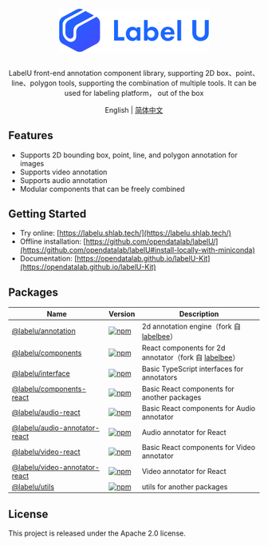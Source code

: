 <div align="center">
  <article style="display: flex; flex-direction: column; align-items: center; justify-content: center;">
      <p align="center"><img width="300" src="./images/labelU-logo.svg" /></p>
      <p>LabelU front-end annotation component library, supporting 2D box、point、line、polygon tools, supporting the combination of multiple tools. It can be used for labeling platform， out of the box</p>
  </article>
  English | <a href="./README.md">简体中文</a>
</div>

## Features

- Supports 2D bounding box, point, line, and polygon annotation for images
- Supports video annotation
- Supports audio annotation
- Modular components that can be freely combined

## Getting Started

- Try online: [https://labelu.shlab.tech/](https://labelu.shlab.tech/)
- Offline installation: [https://github.com/opendatalab/labelU/](https://github.com/opendatalab/labelU#install-locally-with-miniconda)
- Documentation: [https://opendatalab.github.io/labelU-Kit](https://opendatalab.github.io/labelU-Kit)

## Packages

| Name | Version | Description |
| --- | --- | --- |
| [@labelu/annotation](./packages/annotation) | [![npm](https://img.shields.io/npm/v/%40labelu/annotation.svg)](https://www.npmjs.com/package/@labelu/annotation) | 2d annotation engine（fork 自 [labelbee](https://github.com/open-mmlab/labelbee)） |
| [@labelu/components](./packages/components) | [![npm](https://img.shields.io/npm/v/%40labelu/components.svg)](https://www.npmjs.com/package/@labelu/components) | React components for 2d annotator（fork 自 [labelbee](https://github.com/open-mmlab/labelbee)） |
| [@labelu/interface](./packages/interface) | [![npm](https://img.shields.io/npm/v/%40labelu/interface.svg)](https://www.npmjs.com/package/@labelu/interface) | Basic TypeScript interfaces for annotators |
| [@labelu/components-react](./packages/components-react) | [![npm](https://img.shields.io/npm/v/%40labelu/components-react.svg)](https://www.npmjs.com/package/@labelu/components-react) | Basic React components for another packages |
| [@labelu/audio-react](./packages/audio-react) | [![npm](https://img.shields.io/npm/v/%40labelu/audio-react.svg)](https://www.npmjs.com/package/@labelu/audio-react) | Basic React components for Audio annotator |
| [@labelu/audio-annotator-react](./packages/audio-annotator-react) | [![npm](https://img.shields.io/npm/v/%40labelu/audio-annotator-react.svg)](https://www.npmjs.com/package/@labelu/audio-annotator-react) | Audio annotator for React |
| [@labelu/video-react](./packages/video-react) | [![npm](https://img.shields.io/npm/v/%40labelu/video-react.svg)](https://www.npmjs.com/package/@labelu/video-react) | Basic React components for Video annotator |
| [@labelu/video-annotator-react](./packages/video-annotator-react) | [![npm](https://img.shields.io/npm/v/%40labelu/video-annotator-react.svg)](https://www.npmjs.com/package/@labelu/video-annotator-react) | Video annotator for React |
| [@labelu/utils](./packages/utils) | [![npm](https://img.shields.io/npm/v/%40labelu/utils.svg)](https://www.npmjs.com/package/@labelu/utils) | utils for another packages |

## License

This project is released under the Apache 2.0 license.
